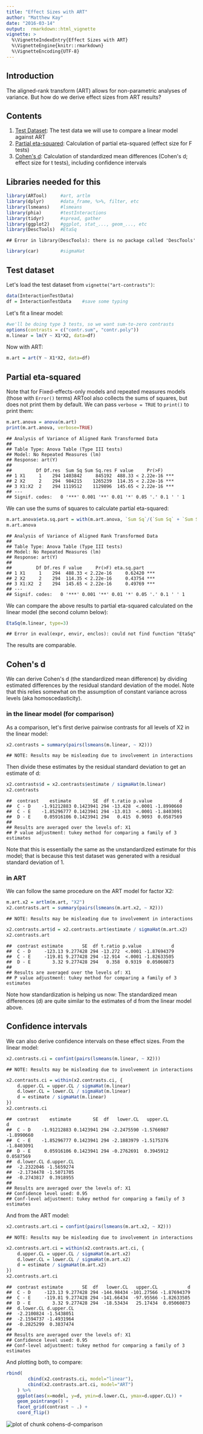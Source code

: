```yaml
---
title: "Effect Sizes with ART"
author: "Matthew Kay"
date: "2016-03-14"
output:  rmarkdown::html_vignette
vignette: >
  %\VignetteIndexEntry{Effect Sizes with ART}
  %\VignetteEngine{knitr::rmarkdown}
  %\VignetteEncoding{UTF-8}
---
```


## Introduction

The aligned-rank transform (ART) allows for non-parametric analyses of variance. 
But how do we derive effect sizes from ART results? 

## Contents

1. [Test Dataset](#test-dataset): The test data we will use to compare a linear model against ART
1. [Partial eta-squared](#partial-eta-squared): Calculation of partial eta-squared (effect size for F tests)
1. [Cohen's d](#cohens-d): Calculation of standardized mean differences (Cohen's d; effect size for t tests), including confidence intervals

## Libraries needed for this




```r
library(ARTool)     #art, artlm
library(dplyr)      #data_frame, %>%, filter, etc
library(lsmeans)    #lsmeans
library(phia)       #testInteractions
library(tidyr)      #spread, gather
library(ggplot2)    #ggplot, stat_..., geom_..., etc
library(DescTools)  #EtaSq
```

```
## Error in library(DescTools): there is no package called 'DescTools'
```

```r
library(car)        #sigmaHat
```


## Test dataset

Let's load the test dataset from `vignette("art-contrasts")`:


```r
data(InteractionTestData)
df = InteractionTestData    #save some typing
```

Let's fit a linear model:


```r
#we'll be doing type 3 tests, so we want sum-to-zero contrasts
options(contrasts = c("contr.sum", "contr.poly"))
m.linear = lm(Y ~ X1*X2, data=df)
```

Now with ART:


```r
m.art = art(Y ~ X1*X2, data=df)
```


## Partial eta-squared

Note that for Fixed-effects-only models and repeated measures models
(those with `Error()` terms) ARTool also collects the sums of squares, but
does not print them by default. We can pass `verbose = TRUE` to `print()`
to print them:


```r
m.art.anova = anova(m.art)
print(m.art.anova, verbose=TRUE)
```

```
## Analysis of Variance of Aligned Rank Transformed Data
## 
## Table Type: Anova Table (Type III tests) 
## Model: No Repeated Measures (lm)
## Response: art(Y)
## 
##         Df Df.res  Sum Sq Sum Sq.res F value     Pr(>F)    
## 1 X1     1    294 1403842     845192  488.33 < 2.22e-16 ***
## 2 X2     2    294  984215    1265239  114.35 < 2.22e-16 ***
## 3 X1:X2  2    294 1119512    1129896  145.65 < 2.22e-16 ***
## ---
## Signif. codes:   0 '***' 0.001 '**' 0.01 '*' 0.05 '.' 0.1 ' ' 1
```

We can use the sums of squares to calculate partial eta-squared:


```r
m.art.anova$eta.sq.part = with(m.art.anova, `Sum Sq`/(`Sum Sq` + `Sum Sq.res`))
m.art.anova
```

```
## Analysis of Variance of Aligned Rank Transformed Data
## 
## Table Type: Anova Table (Type III tests) 
## Model: No Repeated Measures (lm)
## Response: art(Y)
## 
##         Df Df.res F value     Pr(>F) eta.sq.part    
## 1 X1     1    294  488.33 < 2.22e-16     0.62420 ***
## 2 X2     2    294  114.35 < 2.22e-16     0.43754 ***
## 3 X1:X2  2    294  145.65 < 2.22e-16     0.49769 ***
## ---
## Signif. codes:   0 '***' 0.001 '**' 0.01 '*' 0.05 '.' 0.1 ' ' 1
```

We can compare the above results to partial eta-squared calculated on the
linear model (the second column below):


```r
EtaSq(m.linear, type=3)
```

```
## Error in eval(expr, envir, enclos): could not find function "EtaSq"
```

The results are comparable.


## Cohen's d

We can derive Cohen's d (the standardized mean difference) by dividing estimated differences by the
residual standard deviation of the model. Note that this relies somewhat on the assumption of 
constant variance across levels (aka homoscedasticity).

### in the linear model (for comparison)

As a comparison, let's first derive pairwise contrasts for
all levels of X2 in the linear model:


```r
x2.contrasts = summary(pairs(lsmeans(m.linear, ~ X2)))
```

```
## NOTE: Results may be misleading due to involvement in interactions
```

Then divide these estimates by the residual standard deviation to get an estimate of d:


```r
x2.contrasts$d = x2.contrasts$estimate / sigmaHat(m.linear)
x2.contrasts
```

```
##  contrast    estimate        SE  df t.ratio p.value          d
##  C - D    -1.91212883 0.1423941 294 -13.428  <.0001 -1.8990660
##  C - E    -1.85296777 0.1423941 294 -13.013  <.0001 -1.8403091
##  D - E     0.05916106 0.1423941 294   0.415  0.9093  0.0587569
## 
## Results are averaged over the levels of: X1 
## P value adjustment: tukey method for comparing a family of 3 estimates
```

Note that this is essentially the same as the unstandardized estimate for this model;
that is because this test dataset was generated with a residual standard deviation of 1.

### in ART

We can follow the same procedure on the ART model for factor X2:


```r
m.art.x2 = artlm(m.art, "X2")
x2.contrasts.art = summary(pairs(lsmeans(m.art.x2, ~ X2)))
```

```
## NOTE: Results may be misleading due to involvement in interactions
```

```r
x2.contrasts.art$d = x2.contrasts.art$estimate / sigmaHat(m.art.x2)
x2.contrasts.art
```

```
##  contrast estimate       SE  df t.ratio p.value           d
##  C - D     -123.13 9.277428 294 -13.272  <.0001 -1.87694379
##  C - E     -119.81 9.277428 294 -12.914  <.0001 -1.82633505
##  D - E        3.32 9.277428 294   0.358  0.9319  0.05060873
## 
## Results are averaged over the levels of: X1 
## P value adjustment: tukey method for comparing a family of 3 estimates
```

Note how standardization is helping us now: The standardized mean differences (d) are
quite similar to the estimates of d from the linear model above.

## Confidence intervals

We can also derive confidence intervals on these effect sizes. From the linear model:


```r
x2.contrasts.ci = confint(pairs(lsmeans(m.linear, ~ X2)))
```

```
## NOTE: Results may be misleading due to involvement in interactions
```

```r
x2.contrasts.ci = within(x2.contrasts.ci, {
    d.upper.CL = upper.CL / sigmaHat(m.linear)
    d.lower.CL = lower.CL / sigmaHat(m.linear)
    d = estimate / sigmaHat(m.linear)
})
x2.contrasts.ci
```

```
##  contrast    estimate        SE  df   lower.CL   upper.CL          d
##  C - D    -1.91212883 0.1423941 294 -2.2475590 -1.5766987 -1.8990660
##  C - E    -1.85296777 0.1423941 294 -2.1883979 -1.5175376 -1.8403091
##  D - E     0.05916106 0.1423941 294 -0.2762691  0.3945912  0.0587569
##  d.lower.CL d.upper.CL
##  -2.2322046 -1.5659274
##  -2.1734478 -1.5071705
##  -0.2743817  0.3918955
## 
## Results are averaged over the levels of: X1 
## Confidence level used: 0.95 
## Conf-level adjustment: tukey method for comparing a family of 3 estimates
```

And from the ART model:


```r
x2.contrasts.art.ci = confint(pairs(lsmeans(m.art.x2, ~ X2)))
```

```
## NOTE: Results may be misleading due to involvement in interactions
```

```r
x2.contrasts.art.ci = within(x2.contrasts.art.ci, {
    d.upper.CL = upper.CL / sigmaHat(m.art.x2)
    d.lower.CL = lower.CL / sigmaHat(m.art.x2)
    d = estimate / sigmaHat(m.art.x2)
})
x2.contrasts.art.ci
```

```
##  contrast estimate       SE  df   lower.CL   upper.CL           d
##  C - D     -123.13 9.277428 294 -144.98434 -101.27566 -1.87694379
##  C - E     -119.81 9.277428 294 -141.66434  -97.95566 -1.82633505
##  D - E        3.32 9.277428 294  -18.53434   25.17434  0.05060873
##  d.lower.CL d.upper.CL
##  -2.2100824 -1.5438051
##  -2.1594737 -1.4931964
##  -0.2825299  0.3837474
## 
## Results are averaged over the levels of: X1 
## Confidence level used: 0.95 
## Conf-level adjustment: tukey method for comparing a family of 3 estimates
```

And plotting both, to compare:


```r
rbind(
        cbind(x2.contrasts.ci, model="linear"), 
        cbind(x2.contrasts.art.ci, model="ART")
    ) %>%
    ggplot(aes(x=model, y=d, ymin=d.lower.CL, ymax=d.upper.CL)) +
    geom_pointrange() +
    facet_grid(contrast ~ .) + 
    coord_flip()
```

![plot of chunk cohens-d-comparison](figure/cohens-d-comparison-1.png)
